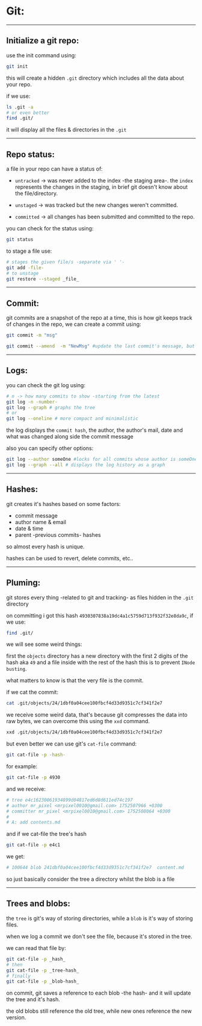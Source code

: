 <!-- @format -->

# Git:

---

## Initialize a git repo:

use the init command using:

```bash
git init
```

this will create a hidden `.git` directory which includes all the data about your repo.

if we use:

```bash
ls .git -a
# or even better
find .git/
```

it will display all the files & directories in the `.git`

---

## Repo status:

a file in your repo can have a status of:

- `untracked` -> was never added to the index -the staging area-. the `index` represents the changes in the staging, in brief git doesn't know about the file/directory.

- `unstaged` -> was tracked but the new changes weren't committed.
- `committed` -> all changes has been submitted and committed to the repo.

you can check for the status using:

```bash
git status
```

to stage a file use:

```bash
# stages the given file/s -separate via ' '-
git add -file-
# to unstage
git restore --staged _file_
```

---

## Commit:

git commits are a snapshot of the repo at a time, this is how git keeps track of changes in the repo, we can create a commit using:

```bash
git commit -m "msg"

git commit --amend  -m "NewMsg" #update the last commit's message, but know it updates the hash
```

---

## Logs:

you can check the git log using:

```bash
# n -> how many commits to show -starting from the latest
git log -n -number-
git log --graph # graphs the tree
# or
git log --oneline # more compact and minimalistic
```

the log displays the `commit hash`, the author, the author's mail, date and what was changed along side the commit message

also you can specify other options:

```bash
git log --author someOne #locks for all commits whose author is someOne
git log --graph --all # displays the log history as a graph
```

---

## Hashes:

git creates it's hashes based on some factors:

- commit message
- author name & email
- date & time
- parent -previous commits- hashes

so almost every hash is unique.

hashes can be used to revert, delete commits, etc..

---

## Pluming:

git stores every thing -related to git and tracking- as files hidden in the `.git` directory

on committing i got this hash `4930307838a19dc4a1c5759d713f932f32e8da9c`, if we use:

```bash
find .git/
```

we will see some weird things:

first the `objects` directory has a new directory with the first 2 digits of the hash aka `49` and a file inside with the rest of the hash this is to prevent `INode busting`.

what matters to know is that the very file is the commit.

if we cat the commit:

```bash
cat .git/objects/24/1dbf0a04cee100fbcf4d33d9351c7cf341f2e7
```

we receive some weird data, that's because git compresses the data into raw bytes, we can overcome this using the `xxd` command.

```bash
xxd .git/objects/24/1dbf0a04cee100fbcf4d33d9351c7cf341f2e7
```

but even better we can use git's `cat-file` command:

```bash
git cat-file -p -hash-
```

for example:

```bash
git cat-file -p 4930
```

and we receive:

```bash
# tree e4c16230061934899d04817ed6d8d611ed74c197
# author mr_pixel <mrpixel0010@gmail.com> 1752507966 +0300
# committer mr_pixel <mrpixel0010@gmail.com> 1752508064 +0300
#
# A: add contents.md
```

and if we cat-file the tree's hash

```bash
git cat-file -p e4c1
```

we get:

```bash
# 100644 blob 241dbf0a04cee100fbcf4d33d9351c7cf341f2e7	content.md
```

so just basically consider the tree a directory whilst the blob is a file

---

## Trees and blobs:

the `tree` is git's way of storing directories, while a `blob` is it's way of storing files.

when we log a commit we don't see the file, because it's stored in the tree.

we can read that file by:

```bash
git cat-file -p _hash_
# then
git cat-file -p _tree-hash_
# finally
git cat-file -p _blob-hash_
```

on commit, git saves a reference to each blob -the hash- and it will update the tree and it's hash.

the old blobs still reference the old tree, while new ones reference the new version.

